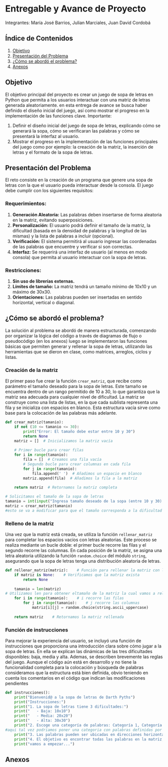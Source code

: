# Entregable y Avance de Proyecto

Integrantes: María José Barrios, Julian Marciales, Juan David Cordobá

## Índice de Contenidos
1. [Objetivo](#objetivo)
2. [Presentación del Problema](#presentación-del-problema)
3. [¿Cómo se abordó el problema?](#cómo-se-abordó-el-problema)
4. [Anexos](#anexos)

## Objetivo

El objetivo principal del proyecto es crear un juego de sopa de letras en Python que permita a los usuarios interactuar con una matriz de letras generada aleatoriamente. en esta entrega de avance se busca haber definido el diseño inicial del juego, así como mostrar el progreso en la implementación de las funciones clave. Importante:

1. Definir el diseño inicial del juego de sopa de letras, explicando cómo se generará la sopa, cómo se verificaran las palabras y cómo se presentará la interfaz al usuario.
2. Mostrar el progreso en la implementación de las funciones principales del juego como por ejemplo: la creación de la matriz, la inserción de letras y el formato de la sopa de letras.

## Presentación del Problema

El reto consiste en la creación de un programa que genere una sopa de letras con la que el usuario pueda interactuar desde la consola. El juego debe cumplir con los siguientes requisitos:

### Requerimientos:
1. **Generación Aleatoria:** Las palabras deben insertarse de forma aleatoria en la matriz, evitando superposiciones.
2. **Personalización:** El usuario podrá definir el tamaño de la matriz, la dificultad (basada en la densidad de palabras y la longitud de las mismas) y la lista de palabras a incluir (opcional).
3. **Verificación:** El sistema permitirá al usuario ingresar las coordenadas de las palabras que encuentre y verificar si son correctas.
4. **Interfaz:** Se requerirá una interfaz de usuario (al menos en modo consola) que permita al usuario interactuar con la sopa de letras.

### Restricciones:
1. **Sin uso de librerías externas.**
2. **Límites de tamaño:** La matriz tendrá un tamaño mínimo de 10x10 y un máximo de 30x30.
3. **Orientaciones:** Las palabras pueden ser insertadas en sentido horizontal, vertical o diagonal.

## ¿Cómo se abordó el problema?

La solución al problema se abordó de manera estructurada, comenzando por organizar la lógica del código a través de diagramas de flujo o pseudocódigo (en los anexos) luego se implementaron las funciones básicas que permiten generar y rellenar la sopa de letras, utilizando las herramientas que se dieron en clase, como matrices, arreglos, ciclos y listas.

### Creación de la matriz
El primer paso fue crear la función `crear_matriz`, que recibe como parámetro el tamaño deseado para la sopa de letras. Este tamaño se encuentra dentro de un rango permitido de 10 a 30, lo que garantiza que la matriz sea adecuada para cualquier nivel de dificultad. La matriz se construye como una lista de listas, en la que cada sublista representa una fila y se inicializa con espacios en blanco. Esta estructura vacía sirve como base para la colocación de las palabras más adelante.

```python
def crear_matriz(tamanio):   
    if not (10 <= tamanio <= 30):   
        print("Error: El tamaño debe estar entre 10 y 30")
        return None
    matriz = []  # Inicializamos la matriz vacía
    
    # Primer bucle para crear filas
    for i in range(tamanio):
        fila = []  # Creamos una fila vacía
        # Segundo bucle para crear columnas en cada fila
        for j in range(tamanio):
            fila.append(' ')  # Añadimos un espacio en blanco
        matriz.append(fila)  # Añadimos la fila a la matriz
    
    return matriz  # Retornamos la matriz completa

# Solicitamos el tamaño de la sopa de letras
tamanio = int(input("Ingresa tamaño deseado de la sopa (entre 10 y 30): "))
matriz = crear_matriz(tamanio)  
#esto se va a modificar para que el tamaño corresponda a la dificultad elegida
```

### Relleno de la matriz
Una vez que la matriz está creada, se utiliza la función `rellenar_matriz` para completar los espacios vacíos con letras aleatorias. Este proceso se realiza mediante un bucle doble: el primer bucle recorre las filas y el segundo recorre las columnas. En cada posición de la matriz, se asigna una letra aleatoria utilizando la función `random.choice` del módulo `string`, asegurando que la sopa de letras tenga una distribución aleatoria de letras.

```python
def rellenar_matriz(matriz):    # Función para rellenar la matriz con letras
    if matriz is None:    # Verificamos que la matriz exista
        return None
    
    tamanio = len(matriz)    
# Utilizamos len para obtener eltamaño de la matriz la cual vamos a rellenar 
    for i in range(tamanio):    # i recorre las filas
        for j in range(tamanio):    # j recorre las columnas
            matriz[i][j] = random.choice(string.ascii_uppercase)
    
    return matriz    # Retornamos la matriz rellenada
```

### Función de instrucciones
Para mejorar la experiencia del usuario, se incluyó una función de instrucciones que proporciona una introducción clara sobre cómo jugar a la sopa de letras. En ella se explican las dinámicas de las tres dificultades disponibles: baja, media y alta. Ademas, se describen brevemente las reglas del juego. Aunque el código aún está en desarrollo y no tiene la funcionalidad completa para la colocación y búsqueda de palabras consideramos que la estructura está bien definida, obvio teniendo en cuenta los comentarios en el código que indican las modificaciones pendientes

```python
def instrucciones():
    print("Bienvenid@ a la sopa de letras de Darth Pyths")
    print("Instrucciones:")
    print("1. La sopa de letras tiene 3 dificultades:")
    print("   - Baja: 10x10")
    print("   - Media: 20x20")
    print("   - Alta: 30x30")
    print("2. Escoge una categoría de palabras: Categoría 1, Categoría 2, Categoría 3...")
#aqui tal vez podriamos poner una categoria con palabras definidas por nosotros y otra que se un diccionario de palabras definidas por ellos
    print("3. Las palabras pueden ser ubicadas en direcciones horizontales, verticales o diagonales.")
    print("4. El objetivo es encontrar todas las palabras en la matriz, dando su coordenada inicial y final.") 
    print("vamos a empezar...")
```

## Anexos
>>




